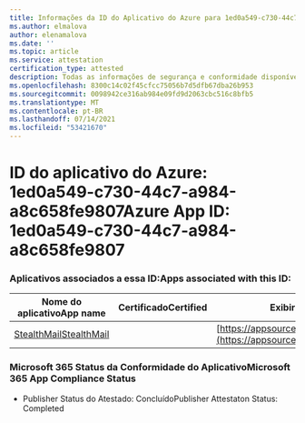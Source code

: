 ```yaml
---
title: Informações da ID do Aplicativo do Azure para 1ed0a549-c730-44c7-a984-a8c658fe9807
ms.author: elmalova
author: elenamalova
ms.date: ''
ms.topic: article
ms.service: attestation
certification_type: attested
description: Todas as informações de segurança e conformidade disponíveis para 1ed0a549-c730-44c7-a984-a8c658fe9807.
ms.openlocfilehash: 8300c14c02f45cfcc75056b7d5dfb67dba26b953
ms.sourcegitcommit: 0098942ce316ab984e09fd9d2063cbc516c8bfb5
ms.translationtype: MT
ms.contentlocale: pt-BR
ms.lasthandoff: 07/14/2021
ms.locfileid: "53421670"
---
```

# <a name="azure-app-id-1ed0a549-c730-44c7-a984-a8c658fe9807"></a><span data-ttu-id="63cec-103">ID do aplicativo do Azure: 1ed0a549-c730-44c7-a984-a8c658fe9807</span><span class="sxs-lookup"><span data-stu-id="63cec-103">Azure App ID: 1ed0a549-c730-44c7-a984-a8c658fe9807</span></span>


### <a name="apps-associated-with-this-id"></a><span data-ttu-id="63cec-104">Aplicativos associados a essa ID:</span><span class="sxs-lookup"><span data-stu-id="63cec-104">Apps associated with this ID:</span></span>
| <span data-ttu-id="63cec-105">**Nome do aplicativo**</span><span class="sxs-lookup"><span data-stu-id="63cec-105">**App name**</span></span> | <span data-ttu-id="63cec-106">**Certificado**</span><span class="sxs-lookup"><span data-stu-id="63cec-106">**Certified**</span></span> | <span data-ttu-id="63cec-107">**Exibir no AppSource**</span><span class="sxs-lookup"><span data-stu-id="63cec-107">**View in AppSource**</span></span> |
|-|-|-|
| [<span data-ttu-id="63cec-108">StealthMail</span><span class="sxs-lookup"><span data-stu-id="63cec-108">StealthMail</span></span>](https://docs.microsoft.com/en-us/microsoft-365-app-certification/forward/WA200001748) |  | [https://appsource.microsoft.com/product/office/WA200001748](https://appsource.microsoft.com/product/office/WA200001748) |

### <a name="microsoft-365-app-compliance-status"></a><span data-ttu-id="63cec-109">Microsoft 365 Status da Conformidade do Aplicativo</span><span class="sxs-lookup"><span data-stu-id="63cec-109">Microsoft 365 App Compliance Status</span></span>
- <span data-ttu-id="63cec-110">Publisher Status do Atestado: Concluído</span><span class="sxs-lookup"><span data-stu-id="63cec-110">Publisher Attestaton Status: Completed</span></span>
